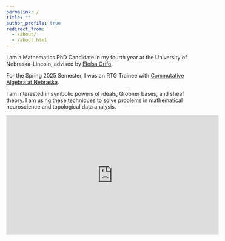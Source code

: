 ```yaml
---
permalink: /
title: ""
author_profile: true
redirect_from: 
  - /about/
  - /about.html
---
```


I am a Mathematics PhD Candidate in my fourth year at the University of Nebraska-Lincoln, advised by [Eloísa Grifo](https://grifo.github.io). 

For the Spring 2025 Semester, I was an RTG Trainee with [Commutative Algebra at Nebraska](https://nebraskacommalg.github.io). 

I am interested in symbolic powers of ideals, Gröbner bases, and sheaf theory. I am using these techniques to solve problems in mathematical neuroscience and topological data analysis.

<iframe width="560" height="315" src="https://www.youtube.com/embed/6asgLa6LnP8?si=T1nU1rYUhOvuh4Io" title="YouTube video player" frameborder="0" allow="accelerometer; autoplay; clipboard-write; encrypted-media; gyroscope; picture-in-picture; web-share" referrerpolicy="strict-origin-when-cross-origin" allowfullscreen></iframe>